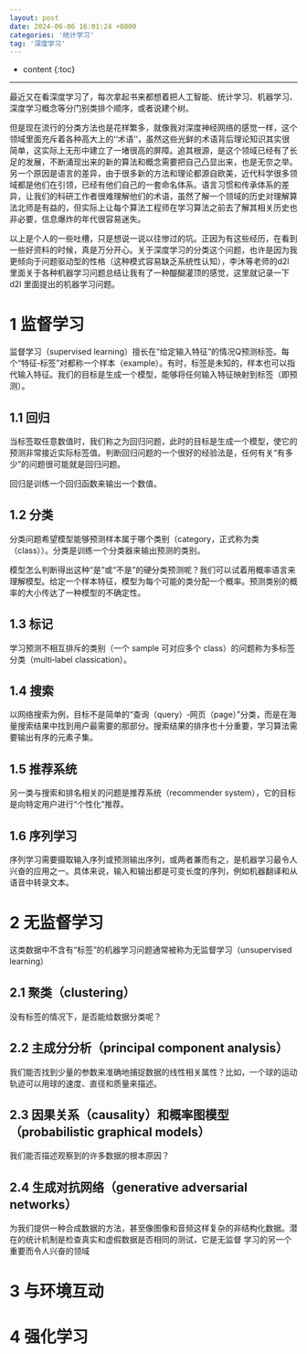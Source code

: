 ```yaml
---
layout: post
date: 2024-06-06 16:01:24 +0800
categories: '统计学习'
tag: '深度学习'
---
```


* content
{:toc}
---

最近又在看深度学习了，每次拿起书来都想着把人工智能、统计学习、机器学习、深度学习概念等分门别类排个顺序，或者说建个树。

但是现在流行的分类方法也是花样繁多，就像我对深度神经网络的感觉一样，这个领域里面充斥着各种高大上的‘‘术语’’，虽然这些光鲜的术语背后理论知识其实很简单，这实际上无形中建立了一堵很高的屏障。追其根源，是这个领域已经有了长足的发展，不断涌现出来的新的算法和概念需要把自己凸显出来，也是无奈之举。另一个原因是语言的差异，由于很多新的方法和理论都源自欧美，近代科学很多领域都是他们在引领，已经有他们自己的一套命名体系。语言习惯和传承体系的差异，让我们的科研工作者很难理解他们的术语，虽然了解一个领域的历史对理解算法北师是有益的，但实际上让每个算法工程师在学习算法之前去了解其相关历史也非必要，信息爆炸的年代很容易迷失。

以上是个人的一些吐槽，只是想说一说以往惨过的坑。正因为有这些经历，在看到一些好资料的时候，真是万分开心。关于深度学习的分类这个问题，也许是因为我更倾向于问题驱动型的性格（这种模式容易缺乏系统性认知），李沐等老师的d2l 里面关于各种机器学习问题总结让我有了一种醍醐灌顶的感觉，这里就记录一下d2l 里面提出的机器学习问题。

# 1 监督学习

监督学习（supervised learning）擅长在“给定输入特征”的情况Q预测标签。每个“特征‐标签”对都称一个样本（example）。有时，标签是未知的，样本也可以指代输入特征。我们的目标是生成一个模型，能够将任何输入特征映射到标签（即预测）。

## 1.1 回归

当标签取任意数值时，我们称之为回归问题，此时的目标是生成一个模型，使它的预测非常接近实际标签值。判断回归问题的一个很好的经验法是，任何有关“有多少”的问题很可能就是回归问题。

回归是训练一个回归函数来输出一个数值。

## 1.2 分类

分类问题希望模型能够预测样本属于哪个类别（category，正式称为类（class））。分类是训练一个分类器来输出预测的类别。

模型怎么判断得出这种“是”或“不是”的硬分类预测呢？我们可以试着用概率语言来理解模型。给定一个样本特征，模型为每个可能的类分配一个概率。预测类别的概率的大小传达了一种模型的不确定性。

## 1.3 标记

学习预测不相互排斥的类别（一个 sample 可对应多个 class）的问题称为多标签分类（multi‐label classication）。

## 1.4 搜索

以网络搜索为例，目标不是简单的“查询（query）‐网页（page）”分类，而是在海量搜索结果中找到用户最需要的那部分。搜索结果的排序也十分重要，学习算法需要输出有序的元素子集。

## 1.5 推荐系统

另一类与搜索和排名相关的问题是推荐系统（recommender system），它的目标是向特定用户进行“个性化”推荐。

## 1.6 序列学习

序列学习需要摄取输入序列或预测输出序列，或两者兼而有之，是机器学习最令人兴奋的应用之一。具体来说，输入和输出都是可变长度的序列，例如机器翻译和从语音中转录文本。

# 2 无监督学习

这类数据中不含有“标签”的机器学习问题通常被称为无监督学习（unsupervised learning）

## 2.1 聚类（clustering）

没有标签的情况下，是否能给数据分类呢？

## 2.2 主成分分析（principal component analysis）

我们能否找到少量的参数来准确地捕捉数据的线性相关属性？比如，一个球的运动轨迹可以用球的速度、直径和质量来描述。

## 2.3 因果关系（causality）和概率图模型（probabilistic graphical models）

我们能否描述观察到的许多数据的根本原因？

## 2.4 生成对抗网络（generative adversarial networks）

为我们提供一种合成数据的方法，甚至像图像和音频这样复杂的非结构化数据。潜在的统计机制是检查真实和虚假数据是否相同的测试，它是无监督
学习的另一个重要而令人兴奋的领域


# 3 与环境互动


# 4 强化学习
